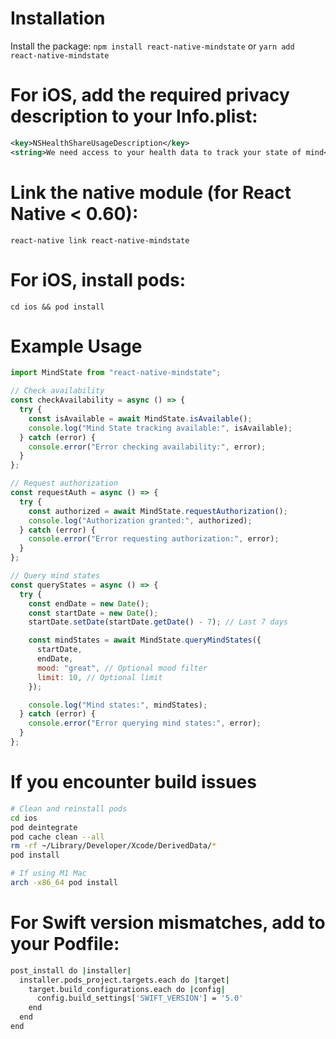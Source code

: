 # Installation

Install the package:
`npm install react-native-mindstate` or
`yarn add react-native-mindstate`

# For iOS, add the required privacy description to your Info.plist:

```xml
<key>NSHealthShareUsageDescription</key>
<string>We need access to your health data to track your state of mind</string>
```

# Link the native module (for React Native < 0.60):

`react-native link react-native-mindstate`

# For iOS, install pods:

`cd ios && pod install`

# Example Usage

```js
import MindState from "react-native-mindstate";

// Check availability
const checkAvailability = async () => {
  try {
    const isAvailable = await MindState.isAvailable();
    console.log("Mind State tracking available:", isAvailable);
  } catch (error) {
    console.error("Error checking availability:", error);
  }
};

// Request authorization
const requestAuth = async () => {
  try {
    const authorized = await MindState.requestAuthorization();
    console.log("Authorization granted:", authorized);
  } catch (error) {
    console.error("Error requesting authorization:", error);
  }
};

// Query mind states
const queryStates = async () => {
  try {
    const endDate = new Date();
    const startDate = new Date();
    startDate.setDate(startDate.getDate() - 7); // Last 7 days

    const mindStates = await MindState.queryMindStates({
      startDate,
      endDate,
      mood: "great", // Optional mood filter
      limit: 10, // Optional limit
    });

    console.log("Mind states:", mindStates);
  } catch (error) {
    console.error("Error querying mind states:", error);
  }
};
```

# If you encounter build issues

```sh
# Clean and reinstall pods
cd ios
pod deintegrate
pod cache clean --all
rm -rf ~/Library/Developer/Xcode/DerivedData/*
pod install

# If using M1 Mac
arch -x86_64 pod install
```

# For Swift version mismatches, add to your Podfile:

```sh
post_install do |installer|
  installer.pods_project.targets.each do |target|
    target.build_configurations.each do |config|
      config.build_settings['SWIFT_VERSION'] = '5.0'
    end
  end
end
```
